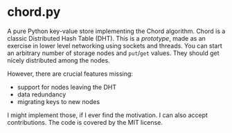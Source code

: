chord.py
========

A pure Python key-value store implementing the Chord algorithm.
Chord is a classic Distributed Hash Table (DHT).
This is a *prototype*, 
made as an exercise in lower level networking using sockets and threads.
You can start an arbitrary number of storage nodes
and `put`/`get` values.
They should get nicely distributed among the nodes.

However, there are crucial features missing:
 - support for nodes leaving the DHT
 - data redundancy
 - migrating keys to new nodes

I might implement those, if I ever find the motivation.
I can also accept contributions.
The code is covered by the MIT license.
